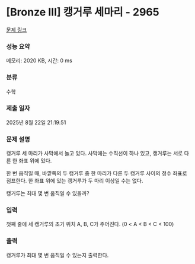 # [Bronze III] 캥거루 세마리 - 2965 

[문제 링크](https://www.acmicpc.net/problem/2965) 

### 성능 요약

메모리: 2020 KB, 시간: 0 ms

### 분류

수학

### 제출 일자

2025년 8월 22일 21:19:51

### 문제 설명

<p>캥거루 세 마리가 사막에서 놀고 있다. 사막에는 수직선이 하나 있고, 캥거루는 서로 다른 한 좌표 위에 있다.</p>

<p>한 번 움직일 때, 바깥쪽의 두 캥거루 중 한 마리가 다른 두 캥거루 사이의 정수 좌표로 점프한다. 한 좌표 위에 있는 캥거루가 두 마리 이상일 수는 없다.</p>

<p>캥거루는 최대 몇 번 움직일 수 있을까?</p>

### 입력 

 <p>첫째 줄에 세 캥거루의 초기 위치 A, B, C가 주어진다. (0 < A < B < C < 100)</p>

### 출력 

 <p>캥거루가 최대 몇 번 움직일 수 있는지 출력한다.</p>

